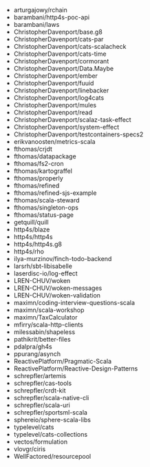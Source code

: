 - arturgajowy/rchain
- barambani/http4s-poc-api
- barambani/laws
- ChristopherDavenport/base.g8
- ChristopherDavenport/cats-par
- ChristopherDavenport/cats-scalacheck
- ChristopherDavenport/cats-time
- ChristopherDavenport/cormorant
- ChristopherDavenport/Data.Maybe
- ChristopherDavenport/ember
- ChristopherDavenport/fuuid
- ChristopherDavenport/linebacker
- ChristopherDavenport/log4cats
- ChristopherDavenport/mules
- ChristopherDavenport/read
- ChristopherDavenport/scalaz-task-effect
- ChristopherDavenport/system-effect
- ChristopherDavenport/testcontainers-specs2
- erikvanoosten/metrics-scala
- fthomas/crjdt
- fthomas/datapackage
- fthomas/fs2-cron
- fthomas/kartograffel
- fthomas/properly
- fthomas/refined
- fthomas/refined-sjs-example
- fthomas/scala-steward
- fthomas/singleton-ops
- fthomas/status-page
- getquill/quill
- http4s/blaze
- http4s/http4s
- http4s/http4s.g8
- http4s/rho
- ilya-murzinov/finch-todo-backend
- larsrh/sbt-libisabelle
- laserdisc-io/log-effect
- LREN-CHUV/woken
- LREN-CHUV/woken-messages
- LREN-CHUV/woken-validation
- maximn/coding-interview-questions-scala
- maximn/scala-workshop
- maximn/TaxCalculator
- mfirry/scala-http-clients
- milessabin/shapeless
- pathikrit/better-files
- pdalpra/gh4s
- ppurang/asynch
- ReactivePlatform/Pragmatic-Scala
- ReactivePlatform/Reactive-Design-Patterns
- schrepfler/artemis
- schrepfler/cas-tools
- schrepfler/crdt-kit
- schrepfler/scala-native-cli
- schrepfler/scala-uri
- schrepfler/sportsml-scala
- sphereio/sphere-scala-libs
- typelevel/cats
- typelevel/cats-collections
- vectos/formulation
- vlovgr/ciris
- WellFactored/resourcepool
